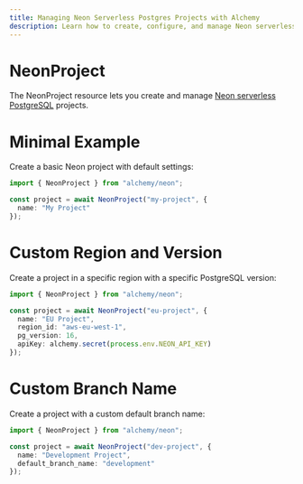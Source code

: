 ```yaml
---
title: Managing Neon Serverless Postgres Projects with Alchemy
description: Learn how to create, configure, and manage Neon serverless Postgres projects and databases using Alchemy.
---
```


# NeonProject

The NeonProject resource lets you create and manage [Neon serverless PostgreSQL](https://neon.tech) projects.

# Minimal Example

Create a basic Neon project with default settings:

```ts
import { NeonProject } from "alchemy/neon";

const project = await NeonProject("my-project", {
  name: "My Project"
});
```

# Custom Region and Version

Create a project in a specific region with a specific PostgreSQL version:

```ts
import { NeonProject } from "alchemy/neon";

const project = await NeonProject("eu-project", {
  name: "EU Project",
  region_id: "aws-eu-west-1", 
  pg_version: 16,
  apiKey: alchemy.secret(process.env.NEON_API_KEY)
});
```

# Custom Branch Name

Create a project with a custom default branch name:

```ts
import { NeonProject } from "alchemy/neon";

const project = await NeonProject("dev-project", {
  name: "Development Project",
  default_branch_name: "development"
});
```